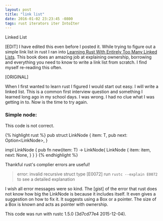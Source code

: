 ```yaml
---
layout: post
title: "link list"
date: 2016-01-02 23:23:45 -0800
tags: rust iterators iter IntoIter
---
```

Linked List

[EDIT]
I have edited this even before I posted it. While trying to figure out a
simple link list in rust I ran into [Learning Rust With Entirely Too
Many Linked Lists]. This book does an amazing job at explaining
ownership, borrowing and everything you need to know to write a link
list from scratch. I find myself re-reading this often.

[ORIGINAL]

When I first wanted to learn rust I figured I would start out easy. I
will write a linked list. This is a common first interview question and
something I learned long ago in my school days. I was wrong. I had no
clue what I was getting in to. Now is the time to try again.

### Simple node:
This code is not correct.

{% highlight rust %}
pub struct LinkNode<T> {
    item: T,
    pub next: Option<LinkNode<T>>,
}

impl<T> LinkNode<T> {
   pub fn new(item: T) -> LinkNode<T>{
        LinkNode {
            item: item,
            next: None,
        }
    }
}
{% endhighlight %}

Thankful rust's complier errors are useful!

> error: invalid recursive struct type [E0072]
> run `rustc --explain E0072` to see a detailed explanation

I wish all error messages were so kind. The [gist] of the error that rust
does not know how big the LinkNode is because it includes itself. It
even gives a suggestion on how to fix it. It suggests using a Box or a
pointer. The size of a Box is known and acts as pointer with ownership.

This code was run with rustc 1.5.0 (3d7cd77e4 2015-12-04).

[Learning Rust With Entirely Too Many Linked Lists]: http://cglab.ca/~abeinges/blah/too-many-lists/book/README.html
